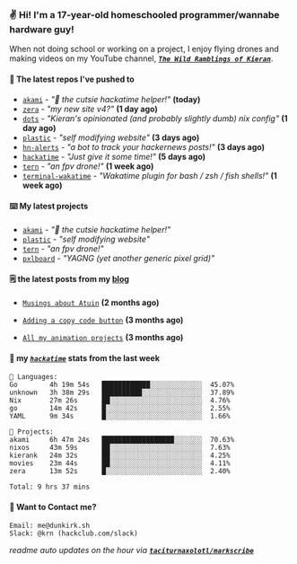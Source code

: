 ### ✌️ Hi! I'm a 17-year-old homeschooled programmer/wannabe hardware guy!

When not doing school or working on a project, I enjoy flying drones and making videos on my YouTube channel, [**_`The Wild Ramblings of Kieran`_**](https://youtube.com/@kieran.rambles).

#### 👷 The latest repos I've pushed to

- [`akami`](https://github.com/taciturnaxolotl/akami) - _"🌷 the cutsie hackatime helper!"_ **(today)**
- [`zera`](https://github.com/taciturnaxolotl/zera) - _"my new site v4?"_ **(1 day ago)**
- [`dots`](https://github.com/taciturnaxolotl/dots) - _"Kieran's opinionated (and probably slightly dumb) nix config"_ **(1 day ago)**
- [`plastic`](https://github.com/taciturnaxolotl/plastic) - _"self modifying website"_ **(3 days ago)**
- [`hn-alerts`](https://github.com/taciturnaxolotl/hn-alerts) - _"a bot to track your hackernews posts!"_ **(3 days ago)**
- [`hackatime`](https://github.com/hackclub/hackatime) - _"Just give it some time!"_ **(5 days ago)**
- [`tern`](https://github.com/taciturnaxolotl/tern) - _"an fpv drone!"_ **(1 week ago)**
- [`terminal-wakatime`](https://github.com/hackclub/terminal-wakatime) - _"Wakatime plugin for bash / zsh / fish shells!"_ **(1 week ago)**

#### ⌨️ My latest projects

- [`akami`](https://github.com/taciturnaxolotl/akami) - _"🌷 the cutsie hackatime helper!"_
- [`plastic`](https://github.com/taciturnaxolotl/plastic) - _"self modifying website"_
- [`tern`](https://github.com/taciturnaxolotl/tern) - _"an fpv drone!"_
- [`pxlboard`](https://github.com/taciturnaxolotl/pxlboard) - _"YAGNG (yet another generic pixel grid)"_

#### 🗒️ the latest posts from my [blog](https://dunkirk.sh)

- [`Musings about Atuin`](https://dunkirk.sh/blog/atuin/) **(2 months ago)**

- [`Adding a copy code button`](https://dunkirk.sh/blog/adding-a-copy-button/) **(3 months ago)**

- [`All my animation projects`](https://dunkirk.sh/blog/my-animations/) **(3 months ago)**



#### 📡 my [_`hackatime`_](https://waka.hackclub.com) stats from the last week

```text
💾 Languages:
Go        4h 19m 54s   ████████████░░░░░░░░░░░░░  45.07%
unknown   3h 38m 29s   ██████████░░░░░░░░░░░░░░░  37.89%
Nix       27m 26s      ██░░░░░░░░░░░░░░░░░░░░░░░  4.76%
go        14m 42s      █░░░░░░░░░░░░░░░░░░░░░░░░  2.55%
YAML      9m 34s       █░░░░░░░░░░░░░░░░░░░░░░░░  1.66%

💼 Projects:
akami     6h 47m 24s   ██████████████████░░░░░░░  70.63%
nixos     43m 59s      ██░░░░░░░░░░░░░░░░░░░░░░░  7.63%
kierank   24m 32s      ██░░░░░░░░░░░░░░░░░░░░░░░  4.25%
movies    23m 44s      ██░░░░░░░░░░░░░░░░░░░░░░░  4.11%
zera      13m 52s      █░░░░░░░░░░░░░░░░░░░░░░░░  2.40%

Total: 9 hrs 37 mins
```

#### 📮 Want to Contact me?

```text
Email: me@dunkirk.sh
Slack: @krn (hackclub.com/slack)
```

_readme auto updates on the hour via [**`taciturnaxolotl/markscribe`**](https://github.com/taciturnaxolotl/markscribe)_
